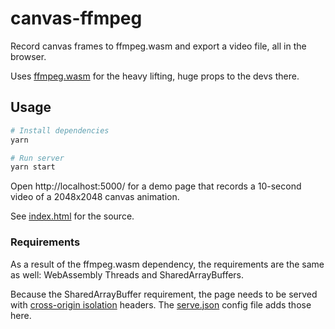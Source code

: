 # canvas-ffmpeg
Record canvas frames to ffmpeg.wasm and export a video file, all in the browser.

Uses <a href="https://github.com/ffmpegwasm/ffmpeg.wasm/">ffmpeg.wasm</a> for the heavy lifting, huge props to the devs there.

## Usage

```bash
# Install dependencies
yarn

# Run server
yarn start
```
Open http://localhost:5000/ for a demo page that records a 10-second video of a 2048x2048 canvas animation. 

See <a href="blob/main/index.html">index.html</a> for the source. 

### Requirements

As a result of the ffmpeg.wasm dependency, the requirements are the same as well: WebAssembly Threads and SharedArrayBuffers.

Because the SharedArrayBuffer requirement, the page needs to be served with <a href="https://developer.chrome.com/blog/enabling-shared-array-buffer/#cross-origin-isolation">cross-origin isolation</a> headers. The <a href="blob/main/serve.json">serve.json</a> config file adds those here.
